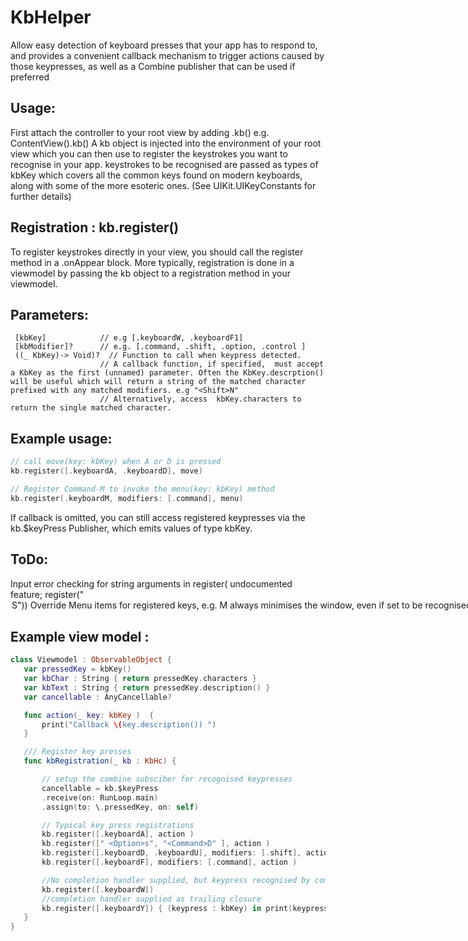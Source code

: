 # KbHelper

Allow easy detection of keyboard presses that your app has to respond to, and provides a convenient
callback mechanism to  trigger actions caused by those keypresses, as well as a Combine publisher that 
can be used if preferred

## Usage:
 First attach the controller to your root view by adding .kb()
 e.g.  ContentView().kb()
 A kb object is injected into the environment of your root view which you can then use to register the keystrokes you want to recognise in your app.
 keystrokes to be recognised are passed as types of kbKey which covers all the common keys found on modern keyboards, along with some of the more esoteric ones.  (See UIKit.UIKeyConstants for further details)

##  Registration : kb.register()
 To register keystrokes directly in your view, you should call the register method in a .onAppear block. More typically, registration is done in a viewmodel by passing the kb object to a registration method in your viewmodel.
 ## Parameters:
     [kbKey]            // e.g [.keyboardW, .keyboardF1]
     [kbModifier]?      // e.g. [.command, .shift, .option, .control ]
     ((_ KbKey)-> Void)?  // Function to call when keypress detected.
                        // A callback function, if specified,  must accept a KbKey as the first (unnamed) parameter. Often the KbKey.descrption() will be useful which will return a string of the matched character prefixed with any matched modifiers. e.g "<Shift>N"
                        // Alternatively, access  kbKey.characters to return the single matched character.
     
 ## Example usage:
 ```swift
 // call move(key: kbKey) when A or D is pressed
 kb.register([.keyboardA, .keyboardD], move)   
 
 // Register Command-M to invoke the menu(key: kbKey) method
 kb.register(.keyboardM, modifiers: [.command], menu)  
```

 If callback is omitted, you can still access registered keypresses via the kb.$keyPress Publisher, which emits values of type kbKey.


 ## ToDo:
 Input error checking for string arguments in register( undocumented feature; register("<Option>S"))
 Override Menu items for registered keys, e.g. <Commnd>M always minimises the window, even if set to be recognised

 ## Example view model :
 ```swift
 class Viewmodel : ObservableObject {
    var pressedKey = kbKey()
    var kbChar : String { return pressedKey.characters }
    var kbText : String { return pressedKey.description() }
    var cancellable : AnyCancellable?

    func action(_ key: kbKey )  {
        print("Callback \(key.description()) ")
    }

    /// Register key presses
    func kbRegistration(_ kb : KbHc) {

        // setup the combine subsciber for recognised keypresses
        cancellable = kb.$keyPress
        .receive(on: RunLoop.main)
        .assign(to: \.pressedKey, on: self)

        // Typical key press registrations
        kb.register([.keyboardA], action )
        kb.register([" <Option>s", "<Command>D" ], action )
        kb.register([.keyboardD, .keyboardU], modifiers: [.shift], action )
        kb.register([.keyboardF], modifiers: [.command], action )

        //No completion handler supplied, but keypress recognised by combine publisher $keyPress
        kb.register([.keyboardW])
        //completion handler supplied as trailing closure
        kb.register([.keyboardY]) { (keypress : kbKey) in print(keypress.description()) }
    }
 }
 ```
